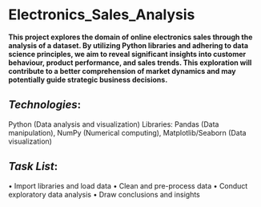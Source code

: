 # ****Electronics_Sales_Analysis****

**This project explores the domain of online electronics sales through the analysis of a dataset. By utilizing Python libraries and adhering to data science principles, we aim to reveal significant insights into customer behaviour, product performance, and sales trends. This exploration will contribute to a better comprehension of market dynamics and may potentially guide strategic business decisions.**

## ***Technologies***:
Python (Data analysis and visualization) Libraries: Pandas (Data manipulation), NumPy (Numerical computing), Matplotlib/Seaborn (Data visualization)

## ***Task List***:
•	  Import libraries and load data
•	  Clean and pre-process data
•	  Conduct exploratory data analysis
•	  Draw conclusions and insights

